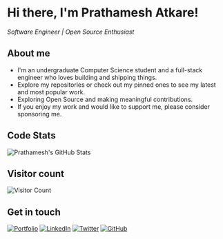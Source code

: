 # Hi there, I'm Prathamesh Atkare!
*Software Engineer | Open Source Enthusiast*

## About me

- I'm an undergraduate Computer Science student and a full-stack engineer who loves building and shipping things.
- Explore my repositories or check out my pinned ones to see my latest and most popular work.
- Exploring Open Source and making meaningful contributions.
- If you enjoy my work and would like to support me, please consider sponsoring me.

## Code Stats
![Prathamesh's GitHub Stats](https://github-readme-stats.vercel.app/api?username=prathameshatkare&show_icons=true&theme=dark)   







## Visitor count
![Visitor Count](https://count.getloli.com/get/@prathameshatkare?theme=rule34)



## Get in touch
[![Portfolio](https://img.shields.io/badge/Portfolio-grey?style=for-the-badge&logo=vercel)](https://prathamesh-theta.vercel.app/)
[![LinkedIn](https://img.shields.io/badge/LinkedIn-blue?style=for-the-badge&logo=linkedin)](https://www.linkedin.com/in/prathamesh-atkare-6223aa255/)
[![Twitter](https://img.shields.io/badge/Twitter-black?style=for-the-badge&logo=x)](https://x.com/PRATHAMESH34980)
[![GitHub](https://img.shields.io/badge/GitHub-181717?style=for-the-badge&logo=github)](https://github.com/prathameshatkare)
